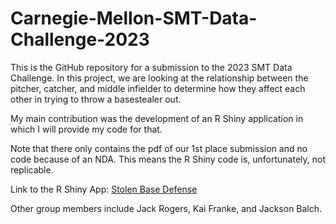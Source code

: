 # Carnegie-Mellon-SMT-Data-Challenge-2023
This is the GitHub repository for a submission to the 2023 SMT Data Challenge. In this project, we are looking at the relationship between the pitcher, catcher, and middle infielder to determine how they affect each other in trying to throw a basestealer out.

My main contribution was the development of an R Shiny application in which I will provide my code for that.

Note that there only contains the pdf of our 1st place submission and no code because of an NDA. This means the R Shiny code is, unfortunately, not replicable.

Link to the R Shiny App: [Stolen Base Defense](https://7dej8y-isaac-blumhoefer.shinyapps.io/Stolen_Base_Defense/)

Other group members include Jack Rogers, Kai Franke, and Jackson Balch.
